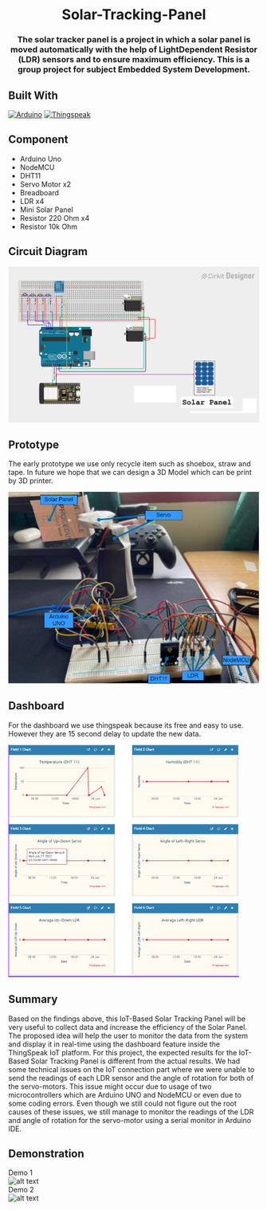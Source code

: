 <!-- PROJECT Tittle and description -->
<div align="center">
 <h1 align="center">Solar-Tracking-Panel
</h1>
  <h3 align="center">The solar tracker panel is a project in which a solar panel is moved automatically with the help of LightDependent Resistor (LDR) sensors and to ensure maximum efficiency. This is a group project for subject Embedded System Development. </h3>
</div>

## Built With

[![Arduino][Arduino.js]][Arduino-url] [![Thingspeak][Thingspeak.js]][Thingspeak-url]

## Component
- Arduino Uno
- NodeMCU
- DHT11
- Servo Motor x2
- Breadboard
- LDR x4
- Mini Solar Panel
- Resistor 220 Ohm x4
- Resistor 10k Ohm

## Circuit Diagram
![alt text](https://github.com/hkmiyj/Solar-Tracking-Panel/blob/master/Image/CircuitDiagram.png)

## Prototype 
The early prototype we use only recycle item such as shoebox, straw and tape. In future we hope that we can design a 3D Model which can be print by 3D printer.

![alt text](https://github.com/hkmiyj/Solar-Tracking-Panel/blob/master/Image/prototype.png)

## Dashboard
For the dashboard we use thingspeak because its free and easy to use. However they are 15 second delay to update the new data.

![alt text](https://github.com/hkmiyj/Solar-Tracking-Panel/blob/master/Image/dashboard_1.png)

## Summary
Based on the findings above, this IoT-Based Solar Tracking Panel will be very useful to collect data and increase the efficiency of the Solar Panel. The proposed idea will help the user to monitor the data from the system and display it in real-time using the dashboard feature inside the ThingSpeak IoT platform. For this project, the expected results for the IoT-Based Solar Tracking Panel is different from the actual results. We had some technical issues on the IoT connection part where we were unable to send the readings of each LDR sensor and the angle of rotation for both of the servo-motors. This issue might occur due to usage of two microcontrollers which are Arduino UNO and NodeMCU or even due to some coding errors. Even though we still could not figure out the root causes of these issues, we still manage to monitor the readings of the LDR and angle of rotation for the servo-motor using a serial monitor in Arduino IDE.


## Demonstration 
Demo 1 <br/>
![alt text](https://github.com/hkmiyj/Solar-Tracking-Panel/blob/master/Image/Part1.gif)
<br/>Demo 2 <br/>
![alt text](https://github.com/hkmiyj/Solar-Tracking-Panel/blob/master/Image/Part2.gif)

<!-- MARKDOWN LINKS & IMAGES -->
[Thingspeak.js]: https://img.shields.io/badge/ThingSpeak-4ddbff?style=for-the-badge&logo=thingspeak&logoColor=white
[Thingspeak-url]: https://thingspeak.com/
[Arduino.js]: https://img.shields.io/badge/Arduino-00b3b3?style=for-the-badge&logo=arduino&logoColor=white
[Arduino-url]: https://firebase.google.com/
